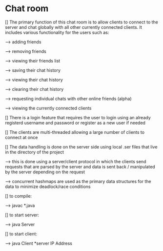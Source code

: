 # Chat room

[] The primary function of this chat room is to allow clients to connect to the server and chat globally with all other currently connected clients. It includes various functionality for the users such as:


   --> adding friends

			
   --> removing friends

			
   --> viewing their friends list

			
   --> saving their chat history

			
   --> viewing their chat history

			
   --> clearing their chat history

			
   --> requesting individual chats with other online friends (alpha)

			
   --> viewing the currently connected clients

			

[] There is a login feature that requires the user to login using an already registerd username and password or register as a new user if needed



[] The clients are multi-threaded allowing a large number of clients to connect at once


   
[] The data handling is done on the server side using local .ser files that live in the directory of the project


   --> this is done using a server/client protocol in which the clients send requests that are parsed by the server and data is sent back /     manipulated by the server depending on the request

   
   --> concurrent hashmaps are used as the primary data structures for the data to minimize deadlock/race conditions 


[] to compile:


--> javac *.java


[] to start server:


--> java Server


[] to start client:


--> java Client *server IP Address
